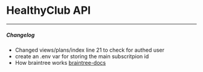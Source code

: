 # HealthyClub API
---
##### Changelog
- Changed views/plans/index line 21 to check for authed user
- create an .env var for storing the main subscritpion id
- How braintree works [braintree-docs](https://developers.braintreepayments.com/start/overview)